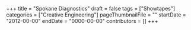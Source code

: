 +++
title = "Spokane Diagnostics"
draft = false
tags = ["Showtapes"]
categories = ["Creative Engineering"]
pageThumbnailFile = ""
startDate = "2012-00-00"
endDate = "0000-00-00"
contributors = []
+++
